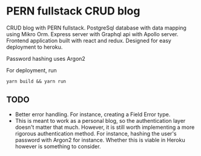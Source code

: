 # PERN fullstack CRUD blog
CRUD blog with PERN fullstack. PostgreSql database with data mapping using Mikro Orm. Express server with Graphql api with Apollo server. Frontend application built with react and redux. Designed for easy deployment to heroku.

Password hashing uses Argon2

For deployment, run
```
yarn build && yarn run
```

## TODO
- Better error handling. For instance, creating a Field Error type.
- This is meant to work as a personal blog, so the authentication layer doesn't matter that much. However, it is still worth implementing a more rigorous authentication method. For instance, hashing the user's password with Argon2 for instance. Whether this is viable in Heroku however is something to consider.